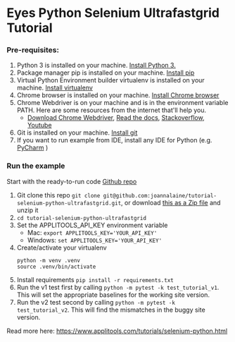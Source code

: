 # Eyes Python Selenium Ultrafastgrid Tutorial
### Pre-requisites:

1. Python 3 is installed on your machine.  [Install Python 3.](https://realpython.com/installing-python/) 
2. Package manager pip is installed on your machine.  [Install pip](https://pip.pypa.io/en/stable/installing/)
3. Virtual Python Environment builder virtualenv is installed on your machine. [Install virtualenv](https://virtualenv.pypa.io/en/latest/installation.html)
4. Chrome browser is installed on your machine. [Install Chrome browser](https://support.google.com/chrome/answer/95346?co=GENIE.Platform%3DDesktop&hl=en&oco=0)  
5. Chrome Webdriver is on your machine and is in the environment variable PATH. Here are some resources from the internet that'll help you.
   * [Download Chrome Webdriver](https://chromedriver.chromium.org/downloads), [Read the docs](https://splinter.readthedocs.io/en/0.1/setup-chrome.html), [Stackoverflow](https://stackoverflow.com/questions/38081021/using-selenium-on-mac-chrome), [Youtube](https://www.youtube.com/watch?time_continue=182&v=dz59GsdvUF8)
6. Git is installed on your machine. [Install git](https://www.atlassian.com/git/tutorials/install-git)
7. If you want to run example from IDE, install any IDE for Python (e.g. [PyCharm](https://www.jetbrains.com/pycharm/download/) )

### Run the example
Start with the ready-to-run code [Github repo](https://github.com/joannalaine/tutorial-selenium-python-ultrafastgrid)
1. Git clone this repo
`git clone git@github.com:joannalaine/tutorial-selenium-python-ultrafastgrid.git`, or download [this as a Zip file](https://github.com/joannalaine/tutorial-selenium-python-ultrafastgrid/archive/master.zip) and unzip it
2. `cd tutorial-selenium-python-ultrafastgrid`
3. Set the APPLITOOLS_API_KEY environment variable
    - Mac: `export APPLITOOLS_KEY='YOUR_API_KEY'`
    - Windows: `set APPLITOOLS_KEY='YOUR_API_KEY'`
4. Create/activate your virtualenv
    ```
    python -m venv .venv
    source .venv/bin/activate
    ```
5. Install requirements `pip install -r requirements.txt`
6. Run the v1 test first by calling `python -m pytest -k test_tutorial_v1`. This will set the appropriate baselines for the working site version. 
7. Run the v2 test second by calling `python -m pytest -k test_tutorial_v2`. This will find the mismatches in the buggy site version.


Read more here: https://www.applitools.com/tutorials/selenium-python.html
